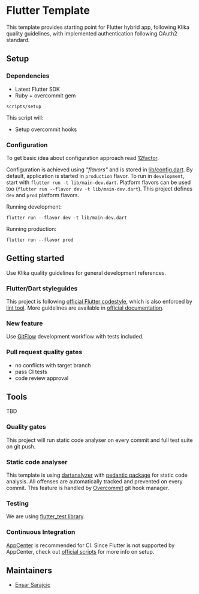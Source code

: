 # Flutter Template

This template provides starting point for Flutter hybrid app, following Klika quality guidelines, with implemented authentication following OAuth2 standard.

## Setup

### Dependencies

* Latest Flutter SDK
* Ruby + overcommit gem

```
scripts/setup
```

This script will:
 * Setup overcommit hooks

### Configuration

To get basic idea about configuration approach read [12factor](https://12factor.net/).

Configuration is achieved using *"flavors"* and is stored in [lib/config.dart](lib/config.dart). By default, application is started in `production` flavor. To run in `development`, start with `flutter run -t lib/main-dev.dart`. Platform flavors can be used too (`flutter run --flavor dev -t lib/main-dev.dart`). This project defines `dev` and `prod` platform flavors.

Running development:
```
flutter run --flavor dev -t lib/main-dev.dart
```

Running production:
```
flutter run --flavor prod
```

## Getting started

Use Klika quality guidelines for general development references.

### Flutter/Dart styleguides

This project is following [official Flutter codestyle](https://dart.dev/guides/language/effective-dart/style), which is also enforced by [lint tool](https://pub.dev/packages/lint). More guidelines are available in [official documentation](https://dart.dev/guides/language/effective-dart).

### New feature

Use [GitFlow](https://www.atlassian.com/git/tutorials/comparing-workflows/gitflow-workflow) development workflow with tests included.

### Pull request quality gates

- no conflicts with target branch
- pass CI tests
- code review approval

## Tools

TBD

### Quality gates

This project will run static code analyser on every commit and full test suite on git push.

### Static code analyser

This template is using [dartanalyzer](https://dart.dev/tools/dartanalyzer) with [pedantic package](https://pub.dev/packages/pedantic) for static code analysis. All offenses are automatically tracked and prevented on every commit. This feature is handled by [Overcommit](https://github.com/brigade/overcommit) git hook manager.

### Testing

We are using [flutter_test library](https://api.flutter.dev/flutter/flutter_test/flutter_test-library.html).

### Continuous Integration

[AppCenter](https://appcenter.ms) is recommended for CI.
Since Flutter is not supported by AppCenter, check out [official scripts](https://github.com/microsoft/appcenter/tree/master/sample-build-scripts/flutter) for more info on setup.

## Maintainers

- [Ensar Sarajcic](https://github.com/esensar)
